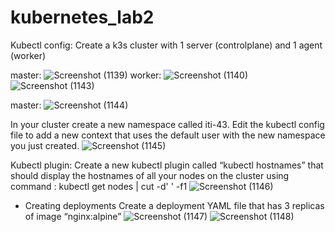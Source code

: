 # kubernetes_lab2
 Kubectl config:
Create a k3s cluster with 1 server (controlplane) and 1 agent (worker)

master:
![Screenshot (1139)](https://user-images.githubusercontent.com/93229250/234342541-80a09f7b-d32e-456d-9ead-cb5899e246ee.png)
worker:
![Screenshot (1140)](https://user-images.githubusercontent.com/93229250/234342571-6d4dfdf9-697e-441a-9626-d10738dfea9c.png)
![Screenshot (1143)](https://user-images.githubusercontent.com/93229250/234343002-a8785964-7ecc-4d32-b816-b9362e719d81.png)

master:
![Screenshot (1144)](https://user-images.githubusercontent.com/93229250/234343245-fa84b02c-862f-4515-95be-b8c14ebfea7a.png)

In your cluster create a new namespace called iti-43.
Edit the kubectl config file to add a new context that uses the default user with the new namespace you just created. 
![Screenshot (1145)](https://user-images.githubusercontent.com/93229250/234343689-0dd07109-6975-483a-9dcd-1de7a0a2e9b1.png)


 Kubectl plugin:
Create a new kubectl plugin called “kubectl hostnames” that should display the hostnames of all your nodes on the cluster
using command : kubectl get nodes | cut -d' ' -f1
![Screenshot (1146)](https://user-images.githubusercontent.com/93229250/234346985-baceb66d-47e1-4d6f-b2af-2ebeff553f8c.png)

- Creating deployments
Create a deployment YAML file that has 3 replicas of image “nginx:alpine”
![Screenshot (1147)](https://user-images.githubusercontent.com/93229250/234347798-3baa6e4b-a16f-4485-afe3-0809cfd20b9b.png)
![Screenshot (1148)](https://user-images.githubusercontent.com/93229250/234348096-5615fa46-def8-4878-b6c9-13f2b07666bf.png)
